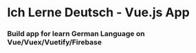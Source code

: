 # Ich Lerne Deutsch - Vue.js App

### Build app for learn German Language on Vue/Vuex/Vuetify/Firebase